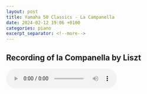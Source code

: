 ```yaml
---
layout: post
title: Yamaha 50 Classics - La Campanella
date: 2024-02-12 19:06 +0100
categories: piano
excerpt_separator: <!--more-->
---
```


<section>
<h1>Recording of la Companella by Liszt</h1>
<!--more-->

<audio controls>
  <source src="https://arsiteblobuks.blob.core.windows.net/audio/yam-50/10-La-Companella-Liszt.mp3" type="audio/mp3">
  Your browser does not support the audio element.
</audio>

</section>

